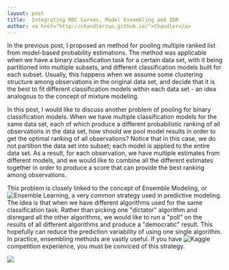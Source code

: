 ```yaml
---
layout: post
title:  Integrating ROC Curves, Model Ensembling and IDR
author: <a href="http://chandlerzuo.github.io/">Chandler</a>
---
```


In the previous post, I proposed an method for pooling multiple ranked list from model-based probability estimations. The method was applicable when we have a binary classification task for a certain data set, with it being partitioned into multiple subsets, and different classification models built for each subset. Usually, this happens when we assume some clustering structure among observations in the original data set, and decide that it is the best to fit different classification models within each data set - an idea analogous to the concept of mixture modeling. 

In this post, I would like to discuss another problem of pooling for binary classification models. When we have multiple classification models for the same data set, each of which produce a different probabilistic ranking of all observations in the data set, how should we pool model results in order to get the optimal ranking of all observations? Notice that in this case, we do not partition the data set into subset; each model is applied to the entire data set. As a result, for each observation, we have multiple estimates from different models, and we would like to combine all the different estimates together in order to produce a score that can provide the best ranking among observations.

This problem is closely linked to the concept of Ensemble Modeling, or ![Ensemble Learning](https://en.wikipedia.org/wiki/Ensemble_learning), a very common strategy used in predictive modeling. The idea is that when we have different algorithms used for the same classification task. Rather than picking one "dictator" algorithm and disregard all the other algorithms, we would like to run a "poll" on the results of all different algorithms and produce a "democratic" result. This hopefully can reduce the prediction variability of using one single algorithm. In practice, ensembling methods are vastly useful. If you have ![Kaggle](https://www.kaggle.com) competition experience, you must be conviced of this strategy. 


![](https://dl.dropboxusercontent.com/u/72368739/blog/rocpool/poolroc_eq1.png)
